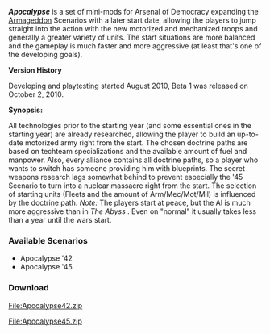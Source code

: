 ***Apocalypse*** is a set of mini-mods for Arsenal of Democracy
expanding the [Armageddon](/wiki/Armageddon "Armageddon") Scenarios with
a later start date, allowing the players to jump straight into the
action with the new motorized and mechanized troops and generally a
greater variety of units. The start situations are more balanced and the
gameplay is much faster and more aggressive (at least that's one of the
developing goals).

**Version History**

Developing and playtesting started August 2010, Beta 1 was released on
October 2, 2010.

**Synopsis:**

All technologies prior to the starting year (and some essential ones in
the starting year) are already researched, allowing the player to build
an up-to-date motorized army right from the start. The chosen doctrine
paths are based on techteam specializations and the available amount of
fuel and manpower. Also, every alliance contains all doctrine paths, so
a player who wants to switch has someone providing him with blueprints.
The secret weapons research lags somewhat behind to prevent especially
the '45 Scenario to turn into a nuclear massacre right from the start.
The selection of starting units (Fleets and the amount of
Arm/Mec/Mot/Mil) is influenced by the doctrine path. *Note:* The players
start at peace, but the AI is much more aggressive than in *The Abyss* .
Even on "normal" it usually takes less than a year until the wars start.

###  **Available Scenarios** 

-   Apocalypse '42
-   Apocalypse '45

###  **Download** 

[File:Apocalypse42.zip](/wiki/index.php?title=Special:Upload&wpDestFile=Apocalypse42.zip "File:Apocalypse42.zip")

[File:Apocalypse45.zip](/wiki/index.php?title=Special:Upload&wpDestFile=Apocalypse45.zip "File:Apocalypse45.zip")
